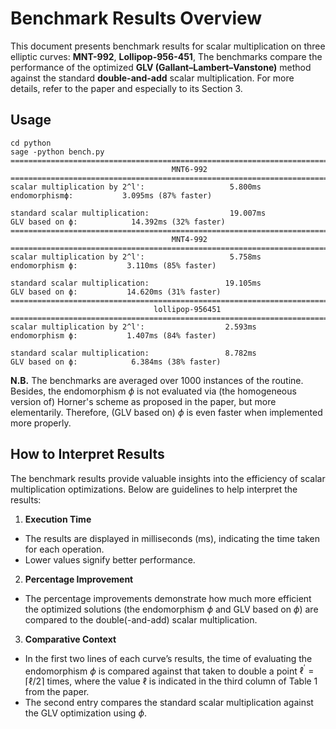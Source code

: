 # Benchmark Results Overview

This document presents benchmark results for scalar multiplication on three elliptic curves: **MNT-992**, **Lollipop-956-451**, The benchmarks compare the performance of the optimized **GLV (Gallant–Lambert–Vanstone)** method against the standard **double-and-add** scalar multiplication. For more details, refer to the paper and especially to its Section 3.

## Usage

```shell
cd python
sage -python bench.py
================================================================================
                                    MNT6-992                                    
================================================================================
scalar multiplication by 2^l':                   5.800ms
endomorphismϕ:           3.095ms (87% faster)

standard scalar multiplication:                  19.007ms
GLV based on ϕ:            14.392ms (32% faster)
================================================================================
                                    MNT4-992                                    
================================================================================
scalar multiplication by 2^l':                   5.758ms
endomorphism ϕ:           3.110ms (85% faster)

standard scalar multiplication:                 19.105ms
GLV based on ϕ:           14.620ms (31% faster)
================================================================================
                                lollipop-956451                                 
================================================================================
scalar multiplication by 2^l':                  2.593ms
endomorphism ϕ:           1.407ms (84% faster)

standard scalar multiplication:                 8.782ms
GLV based on ϕ:            6.384ms (38% faster)
```

**N.B.** The benchmarks are averaged over 1000 instances of the routine. Besides, the endomorphism $\phi$ is not evaluated via (the homogeneous version of) Horner's scheme as proposed in the paper, but more elementarily. Therefore, (GLV based on) $\phi$ is even faster when implemented more properly.

## How to Interpret Results

The benchmark results provide valuable insights into the efficiency of scalar multiplication optimizations. Below are guidelines to help interpret the results:

1. **Execution Time**
  * The results are displayed in milliseconds (ms), indicating the time taken for each operation.
  * Lower values signify better performance.
2. **Percentage Improvement**
 * The percentage improvements demonstrate how much more efficient the optimized solutions (the endomorphism $\phi$ and GLV based on $\phi$) are compared to the double(-and-add) scalar multiplication.
3. **Comparative Context**
 * In the first two lines of each curve’s results, the time of evaluating the endomorphism $\phi$ is compared against that taken to double a point $\ell^\prime = \lceil \ell/2 \rceil$ times, where the value $\ell$ is indicated in the third column of Table 1 from the paper.
 * The second entry compares the standard scalar multiplication against the GLV optimization using $\phi$.
